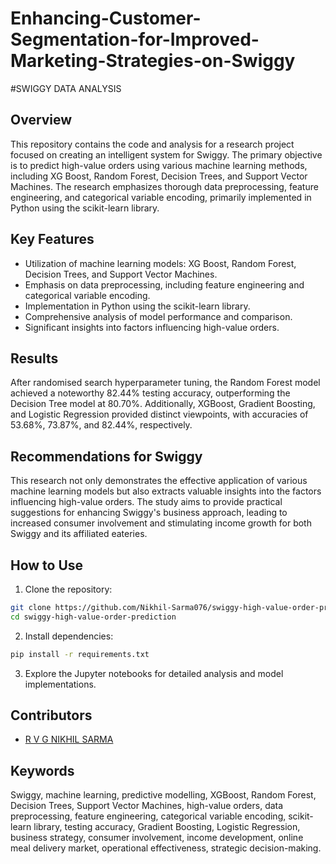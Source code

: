 # Enhancing-Customer-Segmentation-for-Improved-Marketing-Strategies-on-Swiggy
#SWIGGY DATA ANALYSIS



## Overview

This repository contains the code and analysis for a research project focused on creating an intelligent system for Swiggy. The primary objective is to predict high-value orders using various machine learning methods, including XG Boost, Random Forest, Decision Trees, and Support Vector Machines. The research emphasizes thorough data preprocessing, feature engineering, and categorical variable encoding, primarily implemented in Python using the scikit-learn library.

## Key Features

- Utilization of machine learning models: XG Boost, Random Forest, Decision Trees, and Support Vector Machines.
- Emphasis on data preprocessing, including feature engineering and categorical variable encoding.
- Implementation in Python using the scikit-learn library.
- Comprehensive analysis of model performance and comparison.
- Significant insights into factors influencing high-value orders.

## Results

After randomised search hyperparameter tuning, the Random Forest model achieved a noteworthy 82.44% testing accuracy, outperforming the Decision Tree model at 80.70%. Additionally, XGBoost, Gradient Boosting, and Logistic Regression provided distinct viewpoints, with accuracies of 53.68%, 73.87%, and 82.44%, respectively.

## Recommendations for Swiggy

This research not only demonstrates the effective application of various machine learning models but also extracts valuable insights into the factors influencing high-value orders. The study aims to provide practical suggestions for enhancing Swiggy's business approach, leading to increased consumer involvement and stimulating income growth for both Swiggy and its affiliated eateries.

## How to Use

1. Clone the repository:

```bash
git clone https://github.com/Nikhil-Sarma076/swiggy-high-value-order-prediction.git
cd swiggy-high-value-order-prediction
```

2. Install dependencies:

```bash
pip install -r requirements.txt
```

3. Explore the Jupyter notebooks for detailed analysis and model implementations.

## Contributors

- [R V G NIKHIL SARMA](https://github.com/Nikhil-Sarma076)

## Keywords

Swiggy, machine learning, predictive modelling, XGBoost, Random Forest, Decision Trees, Support Vector Machines, high-value orders, data preprocessing, feature engineering, categorical variable encoding, scikit-learn library, testing accuracy, Gradient Boosting, Logistic Regression, business strategy, consumer involvement, income development, online meal delivery market, operational effectiveness, strategic decision-making.
